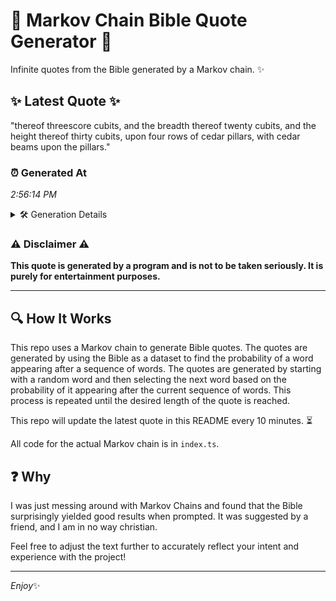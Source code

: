 # 📖 Markov Chain Bible Quote Generator 📖

Infinite quotes from the Bible generated by a Markov chain. ✨

## ✨ Latest Quote ✨
"thereof threescore cubits, and the breadth thereof twenty cubits, and the height thereof thirty cubits, upon four rows of cedar pillars, with cedar beams upon the pillars."

### ⏰ Generated At
*2:56:14 PM*

<details>
    <summary>🛠️ Generation Details</summary>
    <p>
        <strong>🌱 Seed:</strong> thereof<br>
        <strong>🔄 Iterations:</strong> 26<br>
        <strong>📜 Context History:</strong><br>[ thereof ]: threescore<br>[ thereof, threescore ]: cubits,<br>[ thereof, threescore, cubits, ]: and<br>[ thereof, threescore, cubits,, and ]: the<br>[ thereof, threescore, cubits,, and, the ]: breadth<br>[ thereof, threescore, cubits,, and, the, breadth ]: thereof<br>[ threescore, cubits,, and, the, breadth, thereof ]: twenty<br>[ cubits,, and, the, breadth, thereof, twenty ]: cubits,<br>[ and, the, breadth, thereof, twenty, cubits, ]: and<br>[ the, breadth, thereof, twenty, cubits,, and ]: the<br>[ breadth, thereof, twenty, cubits,, and, the ]: height<br>[ thereof, twenty, cubits,, and, the, height ]: thereof<br>[ twenty, cubits,, and, the, height, thereof ]: thirty<br>[ cubits,, and, the, height, thereof, thirty ]: cubits,<br>[ and, the, height, thereof, thirty, cubits, ]: upon<br>[ the, height, thereof, thirty, cubits,, upon ]: four<br>[ height, thereof, thirty, cubits,, upon, four ]: rows<br>[ thereof, thirty, cubits,, upon, four, rows ]: of<br>[ thirty, cubits,, upon, four, rows, of ]: cedar<br>[ cubits,, upon, four, rows, of, cedar ]: pillars,<br>[ upon, four, rows, of, cedar, pillars, ]: with<br>[ four, rows, of, cedar, pillars,, with ]: cedar<br>[ rows, of, cedar, pillars,, with, cedar ]: beams<br>[ of, cedar, pillars,, with, cedar, beams ]: upon<br>[ cedar, pillars,, with, cedar, beams, upon ]: the<br>[ pillars,, with, cedar, beams, upon, the ]: pillars.<br>
    </p>
</details>

### ⚠️ Disclaimer ⚠️
**This quote is generated by a program and is not to be taken seriously. It is purely for entertainment purposes.**

---

## 🔍 How It Works

This repo uses a Markov chain to generate Bible quotes. The quotes are generated by using the Bible as a dataset to find the probability of a word appearing after a sequence of words. The quotes are generated by starting with a random word and then selecting the next word based on the probability of it appearing after the current sequence of words. This process is repeated until the desired length of the quote is reached.

This repo will update the latest quote in this README every 10 minutes. ⏳

All code for the actual Markov chain is in `index.ts`.

## ❓ Why

I was just messing around with Markov Chains and found that the Bible surprisingly yielded good results when prompted. 
It was suggested by a friend, and I am in no way christian.

Feel free to adjust the text further to accurately reflect your intent and experience with the project!

---

*Enjoy*✨
